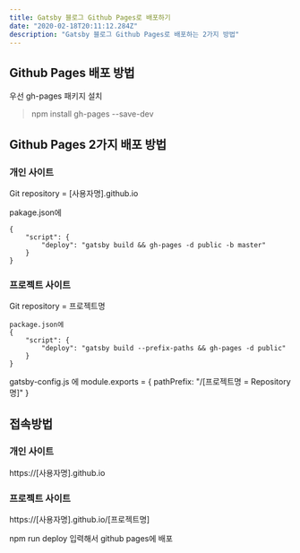 ```yaml
---
title: Gatsby 블로그 Github Pages로 배포하기
date: "2020-02-18T20:11:12.284Z"
description: "Gatsby 블로그 Github Pages로 배포하는 2가지 방법"
---
```


## Github Pages 배포 방법
우선 gh-pages 패키지 설치
> npm install gh-pages --save-dev

## Github Pages 2가지 배포 방법
### 개인 사이트
Git repository = [사용자명].github.io

pakage.json에
```
{
    "script": {
        "deploy": "gatsby build && gh-pages -d public -b master"
    }
}
```

### 프로젝트 사이트
Git repository = 프로젝트명

```
package.json에
{
    "script": {
        "deploy": "gatsby build --prefix-paths && gh-pages -d public"
    }
}
```

gatsby-config.js 에
module.exports = {
    pathPrefix: "/[프로젝트명 = Repository명]"
}

## 접속방법
### 개인 사이트
https://[사용자명].github.io

### 프로젝트 사이트
https://[사용자명].github.io/[프로젝트명]

npm run deploy
 입력해서 github pages에 배포
